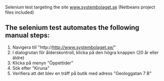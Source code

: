 Selenium test targeting the site www.systembolaget.se
(Netbeans project files included)


The selenium test automates the following manual steps:
-------------------------------------------------------

1. Navigera till "http://http://www.systembolaget.se/"
2. I dialogrutan för ålderskontroll, klicka på den högra knappen (20 år eller äldre)
3. Klicka på menyn "Öppettider"
4. Sök efter "Kiruna"
5. Verifiera att det blev en träff på butik med adress "Geologgatan 7 B" 
